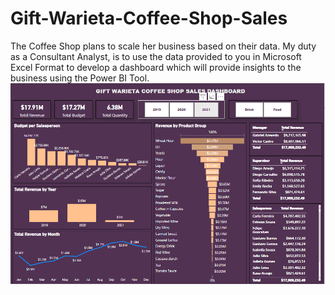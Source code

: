 # Gift-Warieta-Coffee-Shop-Sales

The Coffee Shop plans to scale her business based on their data.
My duty as a Consultant Analyst, is to use the data provided to you in Microsoft Excel Format to develop a dashboard which will provide insights to the business using the Power BI Tool.
![](GW%20Coffee%20shop%20screenshot.PNG)
